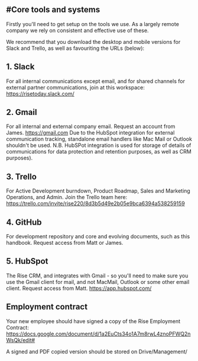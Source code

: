 #Core tools and systems
---

Firstly you'll need to get setup on the tools we use. As a largely remote company we rely on consistent and effective use of these.

We recommend that you download the desktop and mobile versions for Slack and Trello, as well as favouriting the URLs (below):

**1. Slack**
---
For all internal communications except email, and for shared channels for external partner communications, join at this workspace: https://risetoday.slack.com/

**2. Gmail**
---
For all internal and external company email. Request an account from James. https://gmail.com 
Due to the HubSpot integration for external communication tracking, standalone email handlers like Mac Mail or Outlook shouldn't be used.
N.B. HubSPot integration is used for storage of details of communications for data protection and retention purposes, as well as CRM purposes).

**3. Trello**
---
For Active Development burndown, Product Roadmap, Sales and Marketing Operations, and Admin. Join the Trello team here: https://trello.com/invite/rise220/8d3b5d49e2b05e9bca6394a538259159

**4. GitHub**
---
For development repository and core and evolving documents, such as this handbook. Request access from Matt or James.

**5. HubSpot**
---
The Rise CRM, and integrates with Gmail - so you'll need to make sure you use the Gmail client for mail, and not MacMail, Outlook or some other email client. Request access from Matt. https://app.hubspot.com/

**Employment contract**
---

Your new employee should have signed a copy of the Rise Employment Contract:
https://docs.google.com/document/d/1a2EuCts34o1A7m8rwL4znoPFWQ2nWsQk/edit#

A signed and PDF copied version should be stored on Drive/Management/


